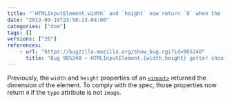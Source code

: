 ```yaml
---
title: "`HTMLInputElement.width` and `height` now return `0` when the `type` is not `image`"
date: "2013-09-19T23:58:13-04:00"
categories: ["dom"]
tags: []
versions: ["26"]
references:
    - url: "https://bugzilla.mozilla.org/show_bug.cgi?id=905240"
      title: "Bug 905240 – HTMLInputElement.{width,height} getter should return 0 for type!=\'image\'"
---
```

Previously, the `width` and `height` properties of an [`<input>`](https://developer.mozilla.org/docs/Web/HTML/Element/input) returned the dimension of the element. To comply with the spec, those properties now return `0` if the `type` attribute is not `image`.
